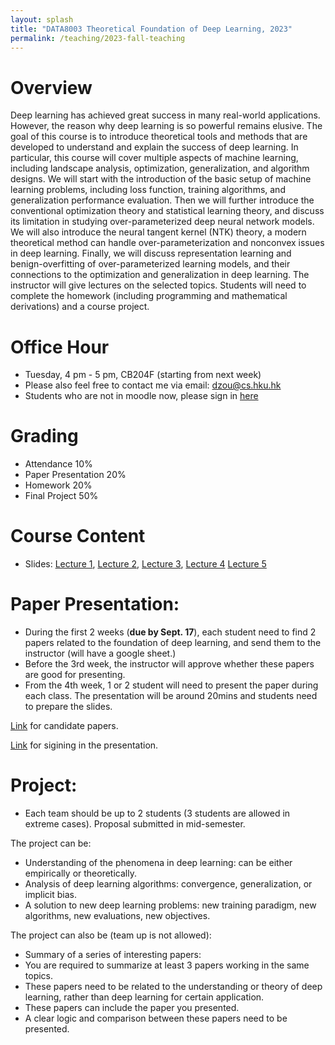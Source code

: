 ```yaml
---
layout: splash
title: "DATA8003 Theoretical Foundation of Deep Learning, 2023"
permalink: /teaching/2023-fall-teaching
---
```

# Overview

Deep learning has achieved great success in many real-world applications. However, the reason why deep learning is so powerful remains elusive. The goal of this course is to introduce theoretical tools and methods that are developed to understand and explain the success of deep learning. In particular, this course will cover multiple aspects of machine learning, including landscape analysis, optimization, generalization, and algorithm designs. We will start with the introduction of the basic setup of machine learning problems, including loss function, training algorithms, and generalization performance evaluation. Then we will further introduce the conventional optimization theory and statistical learning theory, and discuss its limitation in studying over-parameterized deep neural network models. We will also introduce the neural tangent kernel (NTK) theory, a modern theoretical method can handle over-parameterization and nonconvex issues in deep learning. Finally, we will discuss representation learning and benign-overfitting of over-parameterized learning models, and their connections to the optimization and generalization in deep learning. The instructor will give lectures on the selected topics. Students will need to complete the homework (including programming and mathematical derivations) and a course project. 

# Office Hour

* Tuesday, 4 pm - 5 pm, CB204F (starting from next week)
* Please also feel free to contact me via email: dzou@cs.hku.hk
* Students who are not in moodle now, please sign in [here](https://docs.google.com/spreadsheets/d/1RuIH3ouuec79pqY82TyZzXA5Ww83JJXDRj8h7gIM2KM/edit?usp=sharing)


# Grading

* Attendance 10%
* Paper Presentation 20%
* Homework 20%
* Final Project 50%

# Course Content

* Slides: [Lecture 1](https://drive.google.com/file/d/1Z3JX-ULSwMEtNRB5h08BKIGuTMo5vdK2/view?usp=sharing), [Lecture 2](https://drive.google.com/file/d/1KquUvsSpr0uRECIEV0atQIbZx4q7GZI5/view?usp=sharing), [Lecture 3](https://drive.google.com/file/d/18BgwcC43VIT0rEk_8vrcIX7_BniVXOJS/view?usp=sharing), [Lecture 4](https://drive.google.com/file/d/1fYmVasCykf2BXtzIAGBbEEe_Km130937/view?usp=sharing) [Lecture 5](https://drive.google.com/file/d/1tFJ6ogbm8_0nsixqx0S9YQRKz83_lrAK/view?usp=sharing)

# Paper Presentation:

- During the first 2 weeks (**due by Sept. 17**), each student need to find 2 papers related to the foundation of deep learning, and send them to the instructor (will have a google sheet.)
- Before the 3rd week, the instructor will approve whether these papers are good for presenting.
- From the 4th week, 1 or 2 student will need to present the paper during each class. The presentation will be around 20mins and students need to prepare the slides.

[Link](https://docs.google.com/spreadsheets/d/1x28YI76M9YFGUJz9t86_vosgge2W3yFWax2FzjdcBwg/edit?usp=sharing) for candidate papers.

[Link](https://docs.google.com/spreadsheets/d/1Vy2BV6UwIZDsG0olsjJtio19ZKyQR5QuIakHJXV6j24/edit?usp=sharing) for sigining in the presentation.

# Project:

* Each team should be up to 2 students (3 students are allowed in extreme cases). Proposal submitted in mid-semester.

The project can be:

- Understanding of the phenomena in deep learning: can be either empirically or theoretically.
- Analysis of deep learning algorithms: convergence, generalization, or implicit bias.
- A solution to new deep learning problems: new training paradigm, new algorithms, new evaluations, new objectives.

The project can also be (team up is not allowed):

- Summary of a series of interesting papers:
- You are required to summarize at least 3 papers working in the same topics.
- These papers need to be related to the understanding or theory of deep learning, rather than deep learning for certain application.
- These papers can include the paper you presented.
- A clear logic and comparison between these papers need to be presented.



